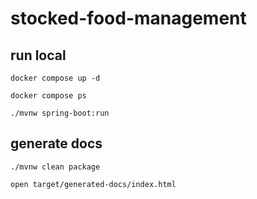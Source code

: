 # stocked-food-management

## run local


```shell
docker compose up -d

docker compose ps

./mvnw spring-boot:run
```


## generate docs

```shell
./mvnw clean package

open target/generated-docs/index.html
```
